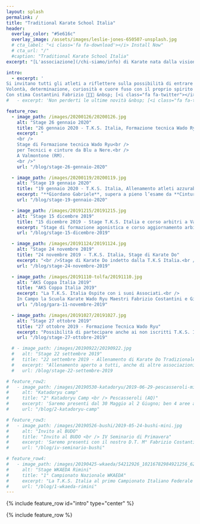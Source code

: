 ```yaml
---
layout: splash
permalink: /
title: "Traditional Karate School Italia"
header:
  overlay_color: "#5e616c"
  overlay_image: /assets/images/leslie-jones-650507-unsplash.jpg
  # cta_label: "<i class='fa fa-download'></i> Install Now"
  # cta_url: "/"
  #caption: "Traditional Karate School Italia"
excerpt: "[L'associazione](/chi-siamo/info) di Karate nata dalla visione del<br /> D.T. Maestro Costantini Fabrizio C. Nera 6° Dan."

intro:
  - excerpt: '
Si invitano tutti gli atleti a riflettere sulla possibilità di entrare a far parte del TEAM Azzurrabili T.K.S. Italia.<br />
Volontà, determinazione, curiosità e cuore fuso con il proprio spirito e quello di gruppo sono i fattori essenziali per affrontare tale percorso che sicuramente incrementerà di molto la vostra personale Maturitá Marziale, preziosa per il proseguo nel Do del Karate Tradizionale che durerá per tutta la vita.<br />
Con stima Costantini Fabrizio 🥋👊🥋 &nbsp; [<i class="fa fa-twitter"></i> @contatti](https://www.tksitalia.it/chi-siamo/contatti/){: .btn .btn--twitter}'
#   - excerpt: 'Non perderti le ultime novità &nbsp; [<i class="fa fa-twitter"></i> @mmistakes](https://twitter.com/mmistakes){: .btn .btn--twitter}'

feature_row:
  - image_path: /images/20200126/20200126.jpg
    alt: "Stage 26 gennaio 2020"
    title: "26 gennaio 2020 - T.K.S. Italia, Formazione tecnica Wado Ryu"
    excerpt: "
    <br />
    Stage di Formazione tecnica Wado Ryu<br />
    per Tecnici e cinture da Blu a Nere.<br />
    A Valmontone (RM).
    <br />"
    url: "/blog/stage-26-gennaio-2020"

  - image_path: /images/20200119/20200119.jpg
    alt: "Stage 19 gennaio 2020"
    title: "19 gennaio 2020 - T.K.S. Italia, Allenamento atleti azzurabili e corso di aggiornamento arbitri"
    excerpt: "**Giordano Gabriele**, supera a pieno l’esame da **Cintura Nera 1^ Dan** della Commissione Tecnica T.K.S. Italia"
    url: "/blog/stage-19-gennaio-2020"

  - image_path: /images/20191215/20191215.jpg
    alt: "Stage 15 dicembre 2019"
    title: "15 dicembre 2019 - Stage T.K.S. Italia e corso arbitri a Valmontone (RM)"
    excerpt: "Stage di formazione agonistica e corso aggiornamento arbitri.<br /> Con i Docenti T.K.S.Italia Costantini Fabrizio, Bruni Luigi e Vittorini Eugenio."
    url: "/blog/stage-15-dicembre-2019"

  - image_path: /images/20191124/20191124.jpg
    alt: "Stage 24 novembre 2019"
    title: "24 novembre 2019 - T.K.S. Italia, Stage di Karate Do"
    excerpt: "<br />Stage di Karate Do indetto dalla T.K.S Italia.<br /> <br />Con i nostri Docenti  Costantini Fabrizio, Bruni Luigi e Vittorini Eugenio."
    url: "/blog/stage-24-novembre-2019"

  - image_path: /images/20191110-tolfa/20191110.jpg
    alt: "AKS Coppa Italia 2019"
    title: "AKS Coppa Italia 2019"
    excerpt: "La T.K.S. Italia Ospite con i suoi Associati.<br />
    In Campo la Scuola Karate Wado Ryu Maestri Fabrizio Costantini e Gianni Costantini, Scuola karate Wado Ryu M. Francesconi Luca e Martini Doriano, Funakoshi Karate Sora con il suo D.T. Bruni Luigi ed il M. Rocca Pietro."
    url: "/blog/gara-11-novembre-2019"

  - image_path: /images/20191027/20191027.jpg
    alt: "Stage 27 ottobre 2019"
    title: "27 ottobre 2019 - Formazione Tecnica Wado Ryu"
    excerpt: "Possibilità di partecipare anche ai non iscritti T.K.S. Italia e a tutti gli iscritti non Azzurabili.<br /><br/>"
    url: "/blog/stage-27-ottobre-2019"

  # - image_path: /images/20190922/20190922.jpg
  #   alt: "Stage 22 settembre 2019"
  #   title: "22 settembre 2019 - Allenamento di Karate Do Tradizionale"
  #   excerpt: "Allenamento aperto a tutti, anche di altre associazioni sportive.<br />Lezione di Goshindo.<br />"
  #   url: /blog/stage-22-settembre-2019

# feature_row2:
#   - image_path: /images/20190530-katadoryu/2019-06-29-pescasseroli-mini.jpg
#     alt: "Katadoryu camp"
#     title: "2° Katadoryu Camp <br /> Pescasseroli (AQ)"
#     excerpt: 'Saremo presenti dal 30 Maggio al 2 Giugno; ben 4 aree all aperto, 3 aree tatami, più di 100 ore di lezione con ottimi docenti e tanti ragazzi a Pescasseroli (AQ)'
#     url: "/blog/2-katadoryu-camp"

# feature_row3:
#   - image_path: /images/20190526-bushi/2019-05-24-bushi-mini.jpg
#     alt: "Invito al BUDO"
#     title: "Invito al BUDO <br /> IV Seminario di Primavera"
#     excerpt: 'Saremo presenti con il nostro D.T. M° Fabrizio Costantini Primo appuntamento i giorni 25 e 26 Maggio 2019 Seminario di Karate Do e Wado Ryu a Roma presso A.S.D. BUSHI'
#     url: "/blog/iv-seminario-bushi"

# feature_row4:
#   - image_path: /images/20190425-wkaeda/54212926_10216782984921256_6236519335309869056_n.jpg
#     alt: "Stage WKAEDA Rimini"
#     title: "1° Campionato Nazionale WKAEDA"
#     excerpt: "La T.K.S. Italia al primo Campionato Italiano Federale di Karate siglato WKAEDA il 25.04.2019. T. K. S. Italia 3° classificata, riportando a casa ben 8 Medaglie d'ORO, 7 Medaglie di ARGENTO e 6 Medaglie di BRONZO"
#     url: "/blog/1-wkaeda-rimini"
---
```


<!-- ### News
* [1° Campionato Nazionale WKAEDA: Classifica Società la T. K. S. Italia 3° classificata]({{ site.url }}{{ site.baseurl }}/blog/1-wkaeda-rimini){: .btn}
* [Saremo presenti il 26 Maggio 2019 Seminario di Karate Do e Wado Ryu a Morlupo (RM) presso A.S.D. BUSHI]({{ site.url }}{{ site.baseurl }}/blog/iv-seminario-bushi){: .btn} -->

{% include feature_row id="intro" type="center" %}

{% include feature_row %}

<!-- {% include feature_row id="feature_row2" type="left" %}

{% include feature_row id="feature_row3" type="right" %}

{% include feature_row id="feature_row4" type="left" %} -->
